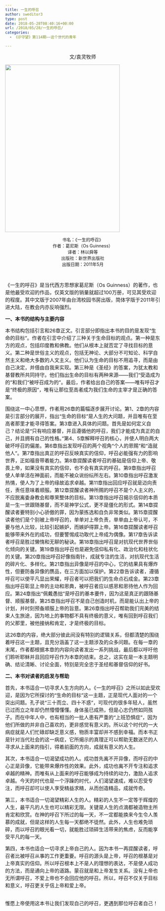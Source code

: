 ```yaml
---
title: 一生的呼召
author: sweditor3
type: post
date: 2018-05-28T08:40:16+00:00
url: /2018/05/28/一生的呼召/
categories:
  - 《＠守望》第114期——这个世代的青年

---
```

<p style="text-align: center;">
  <span style="font-size: 12pt;">文/袁灵牧师</span>
</p>

<img class="aligncenter  wp-image-16997" src="http://t5.shwchurch.org/wp-content/uploads/2018/05/牧者荐书-一生的呼召.jpg" alt="" width="372" height="544" />

<p style="text-align: center;">
  书名：《一生的呼召》<br /> 作者：葛尼斯（Os Guinness）<br /> 译者：林以舜等<br /> 出版社：新世界出版社<br /> 出版日期：2011年5月
</p>

&nbsp;

<span style="font-size: 12pt;">《一生的呼召》是当代西方思想家葛尼斯（Os Guinness）的著作，也是他最受欢迎的作品，仅英文版的销量就超过100万册，可见其受欢迎的程度。其中文版于2007年由台湾校园书房出版，简体字版于2011年引进大陆，在教会内亦反响强烈。</span>

**<span style="font-size: 12pt;">一、本书的结构与主要内容</span>**

<span style="font-size: 12pt;">本书结构包括引言和26章正文。引言部分即指出本书的目的是发现“生命的目标”。作者在引言中介绍了三种关于生命目标的观点。第一种是东方的观点，包括印度教和佛教。他们从根本上就否定了寻找目标的意义。第二种是世俗主义的观点，包括无神论、大部分不可知论、科学自然主义和绝大多数的人文主义。他们认为生命的目标不用追寻，而是由自己决定，并借由自我来实现。第三种是《圣经》的答案，为犹太教和基督教所共同持守。他们指出生命的目标有两种来源——我们“受造成为的”和我们“被呼召成为的”。最后，作者给出自己的答案——唯有呼召才是“终极的原因”，唯有让那位至高者成为我们生命的主宰才是正确的答案。</span>

<span style="font-size: 12pt;">围绕这一中心思想，作者用26章的篇幅逐步展开讨论。第1、2章的内容是引言部分的展开，指出“生命的目标”是人生的大问题，并且唯有在至高者那里才能寻得答案。第3章进入具体的问题。首先是如何定义自己？结论是“只有响应基督，并且遵循他的呼召，我们才能成为真正的自己，并且拥有自己的性格。”第4、5章解释呼召的核心，并使人明白两大破坏呼召的偏差。第6章指出发现呼召的两个视角“个人的恩赐”和“造就他人”。第7章指出真正的呼召反映真实的信仰，呼召必能强有力的影响世界，正如福音带着能力。第8章提醒读者呼召的基础是信仰上帝、敬畏上帝，如果没有真实的信仰，也不会有真实的呼召。第9章指出呼召使人单单活在神面前，而能不被众说纷纭所左右。第10章指出呼召激发热情，使人为了上帝的缘故追求卓越。第11章指出回应呼召就是迈向责任，责任意味着顺服。第12章提醒读者神所赐的呼召不是个人主义的，不应脱离委身教会和尊荣整体的目标。第13章指出呼召揭示信仰的本质是一生一世跟随基督，而不是神学公式，更不是僵化的形式。第14章提醒读者要特别小心骄傲的罪，因为蒙拣选和自负非常类似。第15章提醒读者他们是个别被上帝呼召的，单单对上帝负责，单单由上帝认可，不要与他人比较，比较引起嫉妒，而嫉妒得罪上帝。第16章提醒读者呼召能够带来外在的成功，但要警惕成功取代上帝成为偶像。第17章告诉读者呼召是胜过懒惰和无聊的秘诀。第18章指出呼召是对抗现代世界世俗化倾向的关键。第19章指出呼召也是避免信仰私有化、政治化和柱状化的关键。第20章指出呼召好像指南针，成就专注的生活，对抗现代生活的碎片化、多样化。第21章指出异像是呼召的中心，它的结果具有爆炸性，但要防备异像的赝品，在三方面加以保护。第22章告诉读者，遵循呼召可以使平凡显出荣耀，呼召者可以把我们的生命点石成金。第23章指出呼召彰显上帝的主动和恩典，被呼召者应以感恩和恩待他人作为回应。第24章指出“佩戴愚拙”是呼召的基本要件，因为这是真正的跟随基督、顺服基督。第25章指出呼召不是自己创造时机，而是能认出上帝的计划，并时刻预备顺服上帝的旨意。第26章指出呼召帮助我们完美的结束人生旅途，因为地上的事物都不具有终极的意义，唯有回到呼召我们的父那里，被他接纳和肯定，才是终极的目标。</span>

<span style="font-size: 12pt;">这26章的内容，绝大部分彼此间没有特别的逻辑关系，但都清楚的围绕着呼召这一主题，且充分涵盖了这一主题涉及的众多问题。在每一章的末尾，作者都根据本章的内容向读者发出一系列挑战，最后都以呼吁他们聆听耶稣并且回应呼召作为本章的结束。总之，这实在是一本主题明确、结论清晰、讨论全面，特别是完全忠于圣经和基督信仰的好书。</span>

**<span style="font-size: 12pt;">二、本书对读者的启发与帮助</span>**

<span style="font-size: 12pt;">首先，本书适合一切寻求人生方向的人。《一生的呼召》之所以如此受欢迎，是因为它所探讨的“生命的目标”这一主题，正是现代人面对的一个突出问题。孔子说“三十而立、四十不惑”，可现代的很多年轻人，虽然已过而立之年却仍然懵懵懂懂。身体虽已成熟，但是心志仍然如同孩子。而在中年人中，也有相当的一批人患有严重的“上班恐惧症”，因为他们所做的并非自己喜欢的，更非感觉有意义的。所以这个时代的一大病症就是人们忙碌却缺乏意义感，物质丰富却并不感到幸福。而本书正是针对当代社会的这一病症，它所揭示的真理正可以帮助无数迷茫的人寻求从上面来的指引，得着前面的方向，成就有意义的人生。</span>

<span style="font-size: 12pt;">其次，本书适合一切渴望成功的人。成功首先离不开异像，而呼召的中心正是异像，它能带来爆炸性的效果。此外，成功也离不开专注和追求卓越的精神。而唯有从上面来的呼召能够成为持续的动力，激励人追求卓越。今天的时代也是一个浮躁的时代，人们渴望速成，难以忍受专注，而呼召却可以使人享受精益求精，从而创造精品，成就传奇。</span>

<span style="font-size: 12pt;">第三，本书适合一切渴望精彩人生的人。精彩的人生不一定等于辉煌的人生，最平凡的人生也可以精彩无限。关键是人生的点滴都被造物主所肯定和欣赏。在神的呼召下所过的每一天，不一定都能换来今生令人羡慕的成就，但是这样的人生每一天都绝不徒然。此外，人生也难免琐碎，而以呼召的眼光看一切，就能胜过琐碎生活带来的焦虑，反而能享受平凡的每一天。</span>

<span style="font-size: 12pt;">第四，本书也适合一切寻求上帝自己的人。因为本书一再提醒读者，呼召者比被呼召从事的工作更重要。呼召的源头是上帝，呼召的根基是对上帝真实的信仰。所以呼召根本上不是人的理想的表达，不是使人成功的方法，而是通向上帝的道路。蒙召就是和上帝发生关系。没有上帝也无所谓呼召，不爱上帝也不会回应他的呼召。所以，呼召不仅关乎目标和意义，呼召更关乎信上帝和爱上帝。</span>
  
<span style="font-size: 12pt;"><br /> 惟愿上帝使用这本书让我们发现自己的呼召，更遇到那位呼召者自己！</span>